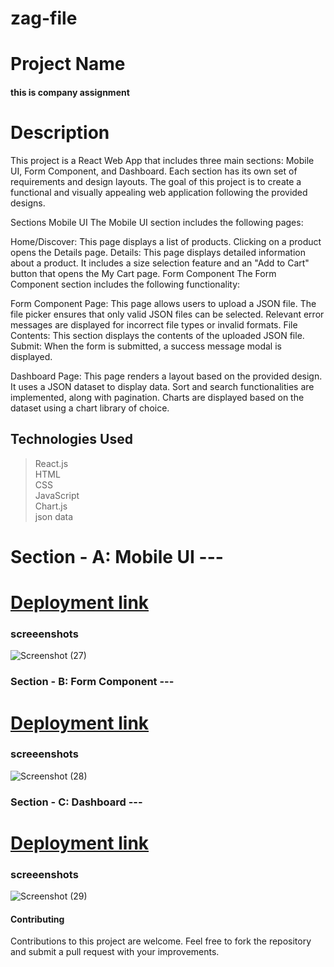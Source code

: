 # zag-file


# Project Name
#### this is company assignment 
# Description
This project is a React Web App that includes three main sections: Mobile UI, Form Component, and Dashboard. Each section has its own set of requirements and design layouts. The goal of this project is to create a functional and visually appealing web application following the provided designs.

Sections
Mobile UI
The Mobile UI section includes the following pages:

Home/Discover: This page displays a list of products. Clicking on a product opens the Details page.
Details: This page displays detailed information about a product. It includes a size selection feature and an "Add to Cart" button that opens the My Cart page.
Form Component
The Form Component section includes the following functionality:

Form Component Page: This page allows users to upload a JSON file. The file picker ensures that only valid JSON files can be selected. Relevant error messages are displayed for incorrect file types or invalid formats.
File Contents: This section displays the contents of the uploaded JSON file.
Submit: When the form is submitted, a success message modal is displayed.


Dashboard Page: This page renders a layout based on the provided design. It uses a JSON dataset to display data. Sort and search functionalities are implemented, along with pagination. Charts are displayed based on the dataset using a chart library of choice.

## Technologies Used

> React.js </br>
> HTML     </br>
> CSS        </br>
> JavaScript    </br>
> Chart.js   </br>
> json data </br>





# Section - A: Mobile UI ---
# [Deployment link](https://musical-salmiakki-084a96.netlify.app/)
### screeenshots
![Screenshot (27)](https://github.com/dhananjayverma/zag-file/assets/108890988/429d3232-e71b-4c30-9663-973943ba1f10)


###  Section - B: Form Component --- 

# [Deployment link](https://shiny-torte-30d4f6.netlify.app/)
### screeenshots
![Screenshot (28)](https://github.com/dhananjayverma/zag-file/assets/108890988/94bf6c29-6926-4284-a7d0-69924a5c0132)


### Section - C: Dashboard ---  
# [Deployment link](https://statuesque-yeot-d573bb.netlify.app/)

### screeenshots
![Screenshot (29)](https://github.com/dhananjayverma/zag-file/assets/108890988/b1d1a882-6301-42e5-a4f8-f452de69cd82)

#### Contributing
Contributions to this project are welcome. Feel free to fork the repository and submit a pull request with your improvements.

